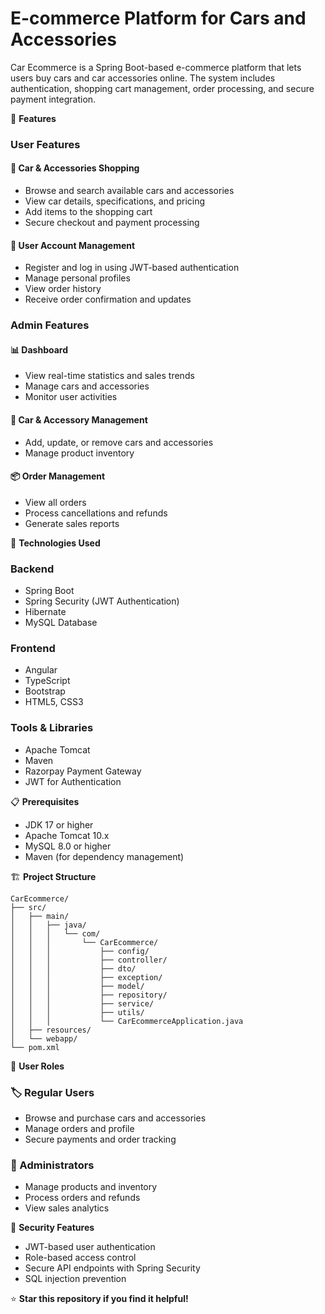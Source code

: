# E-commerce Platform for Cars and Accessories

Car Ecommerce is a Spring Boot-based e-commerce platform that lets users buy cars and car accessories online. The system includes authentication, shopping cart management, order processing, and secure payment integration.

🚀 **Features**

### User Features

#### 🛒 Car & Accessories Shopping

- Browse and search available cars and accessories
- View car details, specifications, and pricing
- Add items to the shopping cart
- Secure checkout and payment processing

#### 👤 User Account Management

- Register and log in using JWT-based authentication
- Manage personal profiles
- View order history
- Receive order confirmation and updates

### Admin Features

#### 📊 Dashboard

- View real-time statistics and sales trends
- Manage cars and accessories
- Monitor user activities

#### 🚗 Car & Accessory Management

- Add, update, or remove cars and accessories
- Manage product inventory

#### 📦 Order Management

- View all orders
- Process cancellations and refunds
- Generate sales reports

🔧 **Technologies Used**

### Backend

- Spring Boot
- Spring Security (JWT Authentication)
- Hibernate
- MySQL Database

### Frontend

- Angular
- TypeScript
- Bootstrap
- HTML5, CSS3

### Tools & Libraries

- Apache Tomcat
- Maven
- Razorpay Payment Gateway
- JWT for Authentication

📋 **Prerequisites**

- JDK 17 or higher
- Apache Tomcat 10.x
- MySQL 8.0 or higher
- Maven (for dependency management)

🏗️ **Project Structure**

```
CarEcommerce/
├── src/
│   ├── main/
│   │   ├── java/
│   │   │   └── com/
│   │   │       └── CarEcommerce/
│   │   │           ├── config/
│   │   │           ├── controller/
│   │   │           ├── dto/
│   │   │           ├── exception/
│   │   │           ├── model/
│   │   │           ├── repository/
│   │   │           ├── service/
│   │   │           ├── utils/
│   │   │           └── CarEcommerceApplication.java
│   ├── resources/
│   └── webapp/
└── pom.xml
```

👥 **User Roles**

### 🏷️ Regular Users

- Browse and purchase cars and accessories
- Manage orders and profile
- Secure payments and order tracking

### 🔧 Administrators

- Manage products and inventory
- Process orders and refunds
- View sales analytics

🔐 **Security Features**

- JWT-based user authentication
- Role-based access control
- Secure API endpoints with Spring Security
- SQL injection prevention

⭐ **Star this repository if you find it helpful!**

